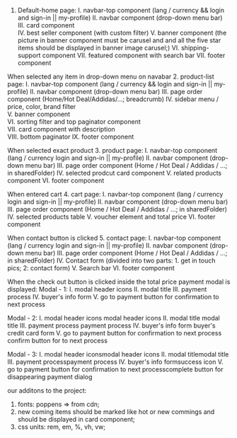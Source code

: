 1. Default-home page:
    I.   navbar-top component		(lang / currency && login and sign-in || my-profile)
    II.  navbar component 		    (drop-down menu bar)
    III. card component 		    
    IV.  best seller component	    (with custom filter)
    V.   banner component           (the picture in banner component must be carusel and and all the five star 
                                    items should be displayed in banner image carusel;)
    VI.  shipping-support component
    VII. featured component with search bar
    VII. footer component


When selected any item in drop-down menu on navabar
2. product-list page:
    I.    navbar-top component		 (lang / currency && login and sign-in || my-profile)
    II.   navbar component 			 (drop-down menu bar)
    III.  page order component 		 (Home/Hot Deal/Addidas/...; breadcrumb)
    IV.   sidebar menu / price, color, brand filter 	
    V.    banner component				
    VI.   sorting filter and top paginator component	
    VII.  card component with description		
    VIII. bottom paginator
    IX.   footer component


When selected exact product
3. product page:
    I.    navbar-top component				(lang / currency      login and sign-in || my-profile)
    II.   navbar component 				    (drop-down menu bar)
    III.  page order component 			    (Home / Hot Deal / Addidas / ...; in sharedFolder)
    IV.   selected prodcut card component
    V.    related products component
    VI.   footer component



When entered cart
4. cart page:
    I.     navbar-top component				(lang / currency      login and sign-in || my-profile)
    II.    navbar component 				(drop-down menu bar)
    III.   page order component 			(Home / Hot Deal / Addidas / ...; in sharedFolder)
    IV.    selected products table
    V.     voucher element and total price
    VI.    footer component



When contact button is clicked
5. contact page:
    I.     navbar-top component				(lang / currency      login and sign-in || my-profile)
    II.    navbar component 				(drop-down menu bar)
    III.   page order component 			(Home / Hot Deal / Addidas / ...; in sharedFolder)
    IV.    Contact form					    (divided into two parts: 1. get in touch pics; 2: contact form)
    V.     Search bar
    VI.    footer component



When the check out button is clicked inside the total price
payment modal is displayed:
Modal - 1:
    I.     modal header icons
    II.    modal title
    III.   payment process
    IV.    buyer's info form
    V.     go to payment button for confirmation to next process

Modal - 2:
    I.     modal header icons modal header icons
    II.    modal title modal title
    III.   payment process payment process
    IV.    buyer's info form buyer's credit card form
    V.     go to payment button for confirmation to next process confirm button for to next process

Modal - 3:
    I.     modal header iconsmodal header icons
    II.    modal titlemodal title
    III.   payment processpayment process
    IV.    buyer's info formsuccess icon 
    V.     go to payment button for confirmation to next processcomplete button for disappearing payment dialog





our additons to the project:
1. fonts: poppens =>  from cdn;
2. new coming items should be marked like hot or new commings and should be displayed in card component;
3. css units: rem, em, %, vh, vw;